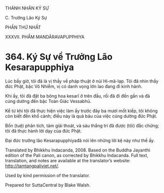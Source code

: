 THÁNH NHÂN KÝ SỰ

C. Trưởng Lão Ký Sự

PHẦN THỨ NHẤT

XXXVII. PHẨM MANDĀRAVAPUPPHIYA

# 364\. Ký Sự về Trưởng Lão Kesarapupphiya

Lúc bấy giờ, tôi đã là vị thầy về pháp thuật ở núi Hi-mã-lạp. Tôi đã nhìn thấy đức Phật, bậc Vô Nhiễm, vị có danh vọng lớn lao đang đi kinh hành.

Khi ấy, tôi đã đặt ba bông hoa kesarī ở trên đầu, rồi đã đi đến gần và đã cúng dường đến bậc Toàn Giác Vessabhū.

Kể từ khi tôi đã thực hiện việc làm ấy trước đây ba mươi mốt kiếp, tôi không còn biết đến khổ cảnh; điều này là quả báu của việc cúng dường đức Phật.

Bốn (tuệ) phân tích, tám giải thoát, và sáu thắng trí đã được (tôi) đắc chứng; tôi đã thực hành lời dạy của đức Phật.

Đại đức trưởng lão Kesarapupphiyađã nói lên những lời kệ này như thế ấy.

Translated by Bhikkhu Indacanda, 2008. Based on the Buddha Jayanthi edition of the Pali canon, as corrected by Bhikkhu Indacanda. Full text, translation, and notes are available at the translator’s website: http://tamtangpaliviet.net/.

Used by kind permission of the translator.

Prepared for SuttaCentral by Blake Walsh.